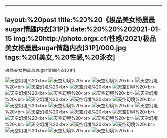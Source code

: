 ﻿---
layout:%20post
title:%20%20《极品美女杨晨晨sugar情趣内衣[31P]》
date:%20%20%202021-01-15
img:%20http://photo.orgx.cf/性感/2021/极品美女杨晨晨sugar情趣内衣[31P]/000.jpg
tags:%20[美女,%20性感,%20泳衣]
---

极品美女杨晨晨sugar情趣内衣[31P]



![天空幻境](http://photo.orgx.cf/性感/2021/极品美女杨晨晨sugar情趣内衣[31P]/001.jpg%20''天空幻境'')%20<br>
![天空幻境](http://photo.orgx.cf/性感/2021/极品美女杨晨晨sugar情趣内衣[31P]/002.jpg%20''天空幻境'')%20<br>
![天空幻境](http://photo.orgx.cf/性感/2021/极品美女杨晨晨sugar情趣内衣[31P]/003.jpg%20''天空幻境'')%20<br>
![天空幻境](http://photo.orgx.cf/性感/2021/极品美女杨晨晨sugar情趣内衣[31P]/004.jpg%20''天空幻境'')%20<br>
![天空幻境](http://photo.orgx.cf/性感/2021/极品美女杨晨晨sugar情趣内衣[31P]/005.jpg%20''天空幻境'')%20<br>
![天空幻境](http://photo.orgx.cf/性感/2021/极品美女杨晨晨sugar情趣内衣[31P]/006.jpg%20''天空幻境'')%20<br>
![天空幻境](http://photo.orgx.cf/性感/2021/极品美女杨晨晨sugar情趣内衣[31P]/007.jpg%20''天空幻境'')%20<br>
![天空幻境](http://photo.orgx.cf/性感/2021/极品美女杨晨晨sugar情趣内衣[31P]/008.jpg%20''天空幻境'')%20<br>
![天空幻境](http://photo.orgx.cf/性感/2021/极品美女杨晨晨sugar情趣内衣[31P]/009.jpg%20''天空幻境'')%20<br>
![天空幻境](http://photo.orgx.cf/性感/2021/极品美女杨晨晨sugar情趣内衣[31P]/010.jpg%20''天空幻境'')%20<br>
![天空幻境](http://photo.orgx.cf/性感/2021/极品美女杨晨晨sugar情趣内衣[31P]/011.jpg%20''天空幻境'')%20<br>
![天空幻境](http://photo.orgx.cf/性感/2021/极品美女杨晨晨sugar情趣内衣[31P]/012.jpg%20''天空幻境'')%20<br>
![天空幻境](http://photo.orgx.cf/性感/2021/极品美女杨晨晨sugar情趣内衣[31P]/013.jpg%20''天空幻境'')%20<br>
![天空幻境](http://photo.orgx.cf/性感/2021/极品美女杨晨晨sugar情趣内衣[31P]/014.jpg%20''天空幻境'')%20<br>
![天空幻境](http://photo.orgx.cf/性感/2021/极品美女杨晨晨sugar情趣内衣[31P]/015.jpg%20''天空幻境'')%20<br>
![天空幻境](http://photo.orgx.cf/性感/2021/极品美女杨晨晨sugar情趣内衣[31P]/016.jpg%20''天空幻境'')%20<br>
![天空幻境](http://photo.orgx.cf/性感/2021/极品美女杨晨晨sugar情趣内衣[31P]/017.jpg%20''天空幻境'')%20<br>
![天空幻境](http://photo.orgx.cf/性感/2021/极品美女杨晨晨sugar情趣内衣[31P]/018.jpg%20''天空幻境'')%20<br>
![天空幻境](http://photo.orgx.cf/性感/2021/极品美女杨晨晨sugar情趣内衣[31P]/019.jpg%20''天空幻境'')%20<br>
![天空幻境](http://photo.orgx.cf/性感/2021/极品美女杨晨晨sugar情趣内衣[31P]/020.jpg%20''天空幻境'')%20<br>
![天空幻境](http://photo.orgx.cf/性感/2021/极品美女杨晨晨sugar情趣内衣[31P]/021.jpg%20''天空幻境'')%20<br>
![天空幻境](http://photo.orgx.cf/性感/2021/极品美女杨晨晨sugar情趣内衣[31P]/022.jpg%20''天空幻境'')%20<br>
![天空幻境](http://photo.orgx.cf/性感/2021/极品美女杨晨晨sugar情趣内衣[31P]/023.jpg%20''天空幻境'')%20<br>
![天空幻境](http://photo.orgx.cf/性感/2021/极品美女杨晨晨sugar情趣内衣[31P]/024.jpg%20''天空幻境'')%20<br>
![天空幻境](http://photo.orgx.cf/性感/2021/极品美女杨晨晨sugar情趣内衣[31P]/025.jpg%20''天空幻境'')%20<br>
![天空幻境](http://photo.orgx.cf/性感/2021/极品美女杨晨晨sugar情趣内衣[31P]/026.jpg%20''天空幻境'')%20<br>
![天空幻境](http://photo.orgx.cf/性感/2021/极品美女杨晨晨sugar情趣内衣[31P]/027.jpg%20''天空幻境'')%20<br>
![天空幻境](http://photo.orgx.cf/性感/2021/极品美女杨晨晨sugar情趣内衣[31P]/028.jpg%20''天空幻境'')%20<br>
![天空幻境](http://photo.orgx.cf/性感/2021/极品美女杨晨晨sugar情趣内衣[31P]/029.jpg%20''天空幻境'')%20<br>
![天空幻境](http://photo.orgx.cf/性感/2021/极品美女杨晨晨sugar情趣内衣[31P]/030.jpg%20''天空幻境'')%20<br>
![天空幻境](http://photo.orgx.cf/性感/2021/极品美女杨晨晨sugar情趣内衣[31P]/031.jpg%20''天空幻境'')%20<br>